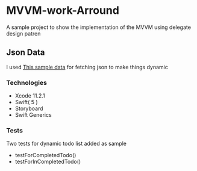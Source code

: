 

# MVVM-work-Arround

A sample project to show the implementation of the MVVM using delegate design patren

## Json Data

I used [This sample data](https://jsonplaceholder.typicode.com/todos) for fetching json to make things dynamic 

### Technologies ###
* Xcode 11.2.1
* Swift( 5 )
* Storyboard
* Swift Generics


###  Tests ###
Two tests for dynamic todo list added as sample  
* testForCompletedTodo()
* testForInCompletedTodo()

